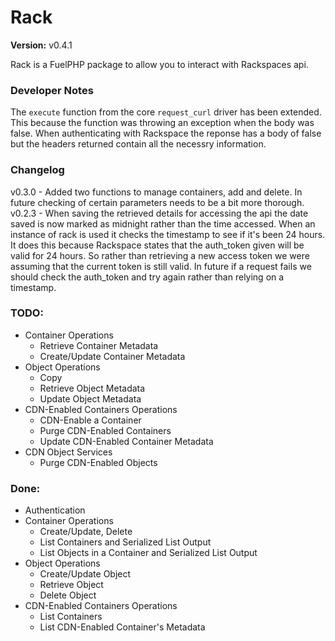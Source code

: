 Rack
====

**Version:** v0.4.1

Rack is a FuelPHP package to allow you to interact with Rackspaces api.

### Developer Notes

The `execute` function from the core `request_curl` driver has been extended.  This because the function was throwing an exception when the body was false.  When authenticating with Rackspace the reponse has a body of false but the headers returned contain all the necessry information.

### Changelog
v0.3.0 - Added two functions to manage containers, add and delete.  In future checking of certain parameters needs to be a bit more thorough.
v0.2.3 - When saving the retrieved details for accessing the api the date saved is now marked as midnight rather than the time accessed.  When an instance of rack is used it checks the timestamp to see if it's been 24 hours.  It does this because Rackspace states that the auth_token given will be valid for 24 hours.  So rather than retrieving a new access token we were assuming that the current token is still valid.  In future if a request fails we should check the auth_token and try again rather than relying on a timestamp.

### TODO:
* Container Operations
	* Retrieve Container Metadata
	* Create/Update Container Metadata
* Object Operations
	* Copy
	* Retrieve Object Metadata
	* Update Object Metadata
* CDN-Enabled Containers Operations
	* CDN-Enable a Container
	* Purge CDN-Enabled Containers
	* Update CDN-Enabled Container Metadata
* CDN Object Services
	* Purge CDN-Enabled Objects

### Done:
* Authentication
* Container Operations
	*	Create/Update, Delete
	*	List Containers and Serialized List Output
	* List Objects in a Container and Serialized List Output
* Object Operations
	* Create/Update Object
	* Retrieve Object
	* Delete Object
* CDN-Enabled Containers Operations
	* List Containers
	* List CDN-Enabled Container's Metadata

